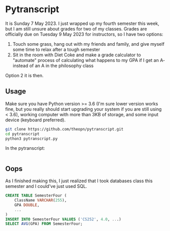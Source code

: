 # Pytranscript

It is Sunday 7 May 2023. I just wrapped up my fourth semester this week, but I am still unsure about grades for two of my classes. Grades are officially due on Tuesday 9 May 2023 for instructors, so I have two options:

1. Touch some grass, hang out with my friends and family, and give myself some time to relax after a tough semester
2. Sit in the room with Diet Coke and make a grade calculator to "automate" process of calculating what happens to my GPA if I get an A- instead of an A in the philosophy class

Option 2 it is then.

## Usage

Make sure you have Python version >= 3.6 (I'm sure lower version works fine, but you really should start upgrading your system if you are still using < 3.6), working computer with more than 3KB of storage, and some input device (keyboard preferred).

```bash
git clone https://github.com/theopn/pytranscript.git
cd pytranscript
python3 pytranscript.py
```

In the pytranscript:

```

```

## Oops

As I finished making this, I just realized that I took databases class this semester and I could've just used SQL.

```sql
CREATE TABLE SemesterFour (
    ClassName VARCHAR(255),
    GPA DOUBLE,
    ...
)
INSERT INTO SemesterFour VALUES ('CS252', 4.0, ...)
SELECT AVG(GPA) FROM SemesterFour;
```

